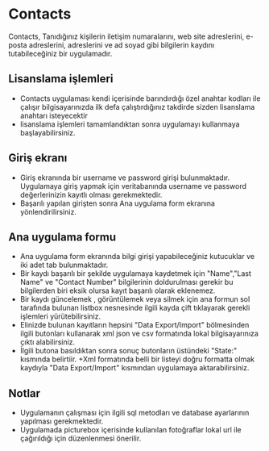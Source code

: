 # Contacts
Contacts, Tanıdığınız kişilerin  iletişim numaralarını, web site adreslerini, e-posta adreslerini, adreslerini ve ad soyad gibi bilgilerin kaydını tutabileceğiniz bir uygulamadır.
## Lisanslama işlemleri
+ Contacts uygulaması kendi içerisinde barındırdığı özel anahtar kodları ile çalışır bilgisayarınızda ilk defa çalıştırdığınız takdirde sizden lisanslama anahtarı isteyecektir
+ lisanslama işlemleri tamamlandıktan sonra uygulamayı kullanmaya başlayabilirsiniz.
## Giriş ekranı
+ Giriş ekranında bir username ve password girişi bulunmaktadır. Uygulamaya giriş yapmak için veritabanında username ve password değerlerinizin kayıtlı olması gerekmektedir.
+ Başarılı yapılan girişten sonra Ana uygulama form ekranına yönlendirilirsiniz.
## Ana uygulama formu
+ Ana uygulama form ekranında bilgi girişi yapabileceğiniz kutucuklar ve iki adet tab bulunmaktadır.
+ Bir kaydı başarılı bir şekilde uygulamaya kaydetmek için "Name","Last Name" ve "Contact Number" bilgilerinin doldurulması gerekir bu bilgilerden biri eksik olursa kayıt başarılı olarak eklenemez.
+ Bir kaydı güncelemek , görüntülemek veya silmek için ana formun sol tarafında bulunan listbox nesnesinde ilgili kayda çift tıklayarak gerekli işlemleri yürütebilirsiniz.
+ Elinizde bulunan kayıtların hepsini "Data Export/Import" bölmesinden ilgili butonları kullanarak xml json ve csv formatında lokal bilgisayarınıza çıktı alabilirsiniz.
+ İlgili butona basıldıktan sonra sonuç butonların üstündeki "State:" kısmında belirtiir.
+Xml formatında belli bir listeyi doğru formatta olmak kaydıyla "Data Export/Import" kısmından uygulamaya aktarabilirsiniz.

## Notlar 
+ Uygulamanın çalışması için ilgili sql metodları ve database ayarlarının yapılması gerekmektedir.
+ Uygulamada picturebox içerisinde kullanılan fotoğraflar lokal url ile çağırıldığı için düzenlenmesi önerilir.
